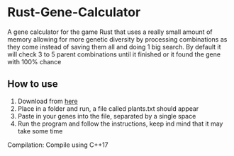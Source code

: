 # Rust-Gene-Calculator
A gene calculator for the game Rust that uses a really small amount of memory allowing for more genetic diversity by processing combinations as they come instead of saving them all and doing 1 big search. By default it will check 3 to 5 parent combinations until it finished or it found the gene with 100% chance
## How to use
1. Download from [here](https://github.com/fl1k/Rust-Gene-Calculator/releases)
2. Place in a folder and run, a file called plants.txt should appear
3. Paste in your genes into the file, separated by a single space
4. Run the program and follow the instructions, keep ind mind that it may take some time

Compilation: Compile using C++17
